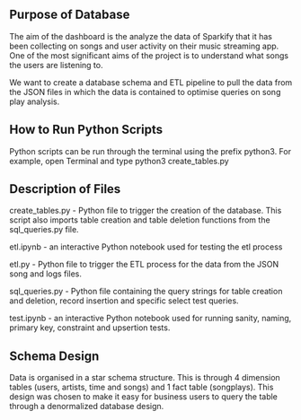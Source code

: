 Purpose of Database
--------------------------

The aim of the dashboard is the analyze the data of Sparkify that it has been collecting on songs and user activity on their music streaming app. One of the most significant aims of the project is to understand what songs the users are listening to.

We want to create a database schema and ETL pipeline to pull the data from the JSON files in which the data is contained to optimise queries on song play analysis. 


How to Run Python Scripts
--------------------------

Python scripts can be run through the terminal using the prefix python3. For example, open Terminal and type python3 create_tables.py


Description of Files
--------------------------

create_tables.py - Python file to trigger the creation of the database. This script also imports table creation and table deletion functions from the sql_queries.py file.

etl.ipynb - an interactive Python notebook used for testing the etl process

etl.py - Python file to trigger the ETL process for the data from the JSON song and logs files.

sql_queries.py - Python file containing the query strings for table creation and deletion, record insertion and specific select test queries.

test.ipynb - an interactive Python notebook used for running sanity, naming, primary key, constraint and upsertion tests.


Schema Design
--------------------------

Data is organised in a star schema structure. This is through 4 dimension tables (users, artists, time and songs) and 1 fact table (songplays). This design was chosen to make it easy for business users to query the table through a denormalized database design.